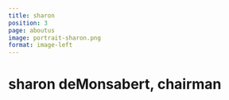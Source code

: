```yaml
---
title: sharon
position: 3
page: aboutus
image: portrait-sharon.png
format: image-left
---
```


# sharon deMonsabert, chairman